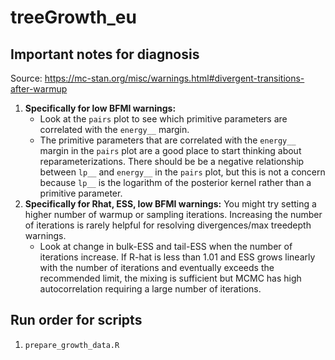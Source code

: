 # treeGrowth_eu

## Important notes for diagnosis

Source: https://mc-stan.org/misc/warnings.html#divergent-transitions-after-warmup

1. **Specifically for low BFMI warnings:**
	- Look at the `pairs` plot to see which primitive parameters are correlated with the `energy__` margin.
	- The primitive parameters that are correlated with the `energy__` margin in the `pairs` plot are a good place to start thinking about reparameterizations. There should be be a negative relationship between `lp__` and `energy__` in the `pairs` plot, but this is not a concern because `lp__` is the logarithm of the posterior kernel rather than a primitive parameter.
2. **Specifically for Rhat, ESS, low BFMI warnings:** You might try setting a higher number of warmup or sampling iterations. Increasing the number of iterations is rarely helpful for resolving divergences/max treedepth warnings.
	- Look at change in bulk-ESS and tail-ESS when the number of iterations increase. If R-hat is less than 1.01 and ESS grows linearly with the number of iterations and eventually exceeds the recommended limit, the mixing is sufficient but MCMC has high autocorrelation requiring a large number of iterations.



## Run order for scripts

1. `prepare_growth_data.R`